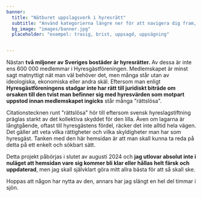```yaml
---
banner:
  title: "Nätburet uppslagsverk i hyresrätt"
  subtitle: "Använd kategorierna längre ner för att navigera dig fram, eller ännu bättre, skriv nyckelord i sökrutan! | exempel: trasig, brist, uppsagd, uppsägning"
  bg_image: "images/banner.jpg"
  placeholder: "exempel: trasig, brist, uppsagd, uppsägning"


---
```


Nästan **två miljoner av Sveriges bostäder är hyresrätter.** Av dessa är inte ens 600 000 medlemmar i Hyresgästföreningen. Medlemskapet är minst sagt matnyttigt nät man väl behöver det, men många står utan av ideologiska, ekonomiska eller andra skäl. Eftersom man enligt **Hyresgästföreningens stadgar inte har rätt till juridiskt biträde om orsaken till den tvist man befinner sig med hyresvärden som motpart uppstod innan medlemskapet ingicks** står många "rättslösa".

Citationstecknen runt "rättslösa" hör till eftersom svensk hyreslagstiftning präglas starkt av det kollektiva skyddet för den lilla. Även om lagarna är långtgående, oftast till hyresgästens fördel, räcker det inte alltid hela vägen. Det gäller att veta vilka rättigheter och vilka skyldigheter man har som hyresgäst. Tanken med den här hemsidan är att man skall kunna ta reda på detta på ett enkelt och sökbart sätt.

Detta projekt påbörjas i slutet av augusti 2024 och **jag utlovar absolut inte i nuläget att hemsidan vare sig kommer bli klar eller hållas helt färsk och uppdaterad**, men jag skall självklart göra mitt allra bästa för att så skall ske.

Hoppas att någon har nytta av den, annars har jag slängt en hel del timmar i sjön.

